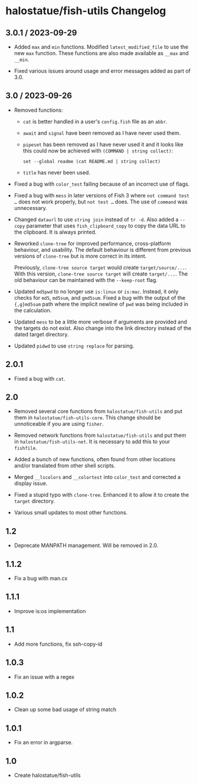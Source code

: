 # halostatue/fish-utils Changelog

## 3.0.1 / 2023-09-29

- Added `max` and `min` functions. Modified `latest_modified_file` to use the
  new `max` function. These functions are also made available as `__max` and
  `__min`.

- Fixed various issues around usage and error messages added as part of 3.0.

## 3.0 / 2023-09-26

- Removed functions:

  - `cat` is better handled in a user's `config.fish` file as an `abbr`.
  - `await` and `signal` have been removed as I have never used them.
  - `pipeset` has been removed as I have never used it and it looks like this
    could now be achieved with `(COMMAND | string collect)`:

    ```fish
    set --global readme (cat README.md | string collect)
    ```

  - `title` has never been used.

- Fixed a bug with `color_test` failing because of an incorrect use of flags.

- Fixed a bug with `mess` in later versions of Fish 3 where `not command test …`
  does not work properly, but `not test …` does. The use of `command` was
  unnecessary.

- Changed `dataurl` to use `string join` instead of `tr -d`. Also added
  a `--copy` parameter that uses `fish_clipboard_copy` to copy the data URL to
  the clipboard. It is always printed.

- Reworked `clone-tree` for improved performance, cross-platform behaviour, and
  usability. The default behaviour is different from previous versions of
  `clone-tree` but is more correct in its intent.

  Previously, `clone-tree source target` would create `target/source/...`. With
  this version, `clone-tree source target` will create `target/...`. The old
  behaviour can be maintained with the `--keep-root` flag.

- Updated `md5pwd` to no longer use `is:linux` or `is:mac`. Instead, it only
  checks for `md5`, `md5sum`, and `gmd5sum`. Fixed a bug with the output
  of the `{,g}md5sum` path where the implicit newline of `pwd` was being
  included in the calculation.

- Updated `mess` to be a little more verbose if arguments are provided and the
  targets do not exist. Also change into the link directory instead of the dated
  target directory.

- Updated `pidwd` to use `string replace` for parsing.

## 2.0.1

- Fixed a bug with `cat`.

## 2.0

- Removed several core functions from `halostatue/fish-utils` and put them in
  `halostatue/fish-utils-core`. This change should be unnoticeable if you are
  using `fisher`.

- Removed network functions from `halostatue/fish-utils` and put them in
  `halostatue/fish-utils-net`. It is necessary to add this to your
  `fishfile`.

- Added a bunch of new functions, often found from other locations and/or
  translated from other shell scripts.

- Merged `__lscolors` and `__colortest` into `color_test` and corrected a
  display issue.

- Fixed a stupid typo with `clone-tree`. Enhanced it to allow it to create the
  `target` directory.

- Various small updates to most other functions.

## 1.2

- Deprecate MANPATH management. Will be removed in 2.0.

## 1.1.2

- Fix a bug with man.cx

## 1.1.1

- Improve is:os implementation

## 1.1

- Add more functions, fix ssh-copy-id

## 1.0.3

- Fix an issue with a regex

## 1.0.2

- Clean up some bad usage of string match

## 1.0.1

- Fix an error in argparse.

## 1.0

- Create halostatue/fish-utils
